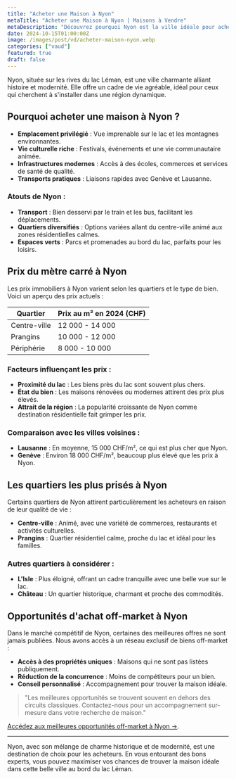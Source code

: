 ```yaml
---
title: "Acheter une Maison à Nyon"
metaTitle: "Acheter une Maison à Nyon | Maisons à Vendre"
metaDescription: "Découvrez pourquoi Nyon est la ville idéale pour acheter une maison. Explorez le marché immobilier local, les quartiers attractifs et nos conseils pour réussir votre achat."
date: 2024-10-15T01:00:00Z
image: /images/post/vd/acheter-maison-nyon.webp
categories: ["vaud"]
featured: true
draft: false
---
```


Nyon, située sur les rives du lac Léman, est une ville charmante alliant histoire et modernité. Elle offre un cadre de vie agréable, idéal pour ceux qui cherchent à s'installer dans une région dynamique.

## Pourquoi acheter une maison à Nyon ?

- **Emplacement privilégié** : Vue imprenable sur le lac et les montagnes environnantes.
- **Vie culturelle riche** : Festivals, événements et une vie communautaire animée.
- **Infrastructures modernes** : Accès à des écoles, commerces et services de santé de qualité.
- **Transports pratiques** : Liaisons rapides avec Genève et Lausanne.

### Atouts de Nyon :
- **Transport** : Bien desservi par le train et les bus, facilitant les déplacements.
- **Quartiers diversifiés** : Options variées allant du centre-ville animé aux zones résidentielles calmes.
- **Espaces verts** : Parcs et promenades au bord du lac, parfaits pour les loisirs.

## Prix du mètre carré à Nyon

Les prix immobiliers à Nyon varient selon les quartiers et le type de bien. Voici un aperçu des prix actuels :

| Quartier                | Prix au m² en 2024 (CHF) |
|-------------------------|--------------------------|
| Centre-ville             | 12 000 - 14 000          |
| Prangins                 | 10 000 - 12 000          |
| Périphérie               | 8 000 - 10 000           |

### Facteurs influençant les prix :
- **Proximité du lac** : Les biens près du lac sont souvent plus chers.
- **État du bien** : Les maisons rénovées ou modernes attirent des prix plus élevés.
- **Attrait de la région** : La popularité croissante de Nyon comme destination résidentielle fait grimper les prix.

### Comparaison avec les villes voisines :
- **Lausanne** : En moyenne, 15 000 CHF/m², ce qui est plus cher que Nyon.
- **Genève** : Environ 18 000 CHF/m², beaucoup plus élevé que les prix à Nyon.

## Les quartiers les plus prisés à Nyon

Certains quartiers de Nyon attirent particulièrement les acheteurs en raison de leur qualité de vie :

- **Centre-ville** : Animé, avec une variété de commerces, restaurants et activités culturelles.
- **Prangins** : Quartier résidentiel calme, proche du lac et idéal pour les familles.

### Autres quartiers à considérer :
- **L'Isle** : Plus éloigné, offrant un cadre tranquille avec une belle vue sur le lac.
- **Château** : Un quartier historique, charmant et proche des commodités.

## Opportunités d'achat off-market à Nyon

Dans le marché compétitif de Nyon, certaines des meilleures offres ne sont jamais publiées. Nous avons accès à un réseau exclusif de biens off-market :

- **Accès à des propriétés uniques** : Maisons qui ne sont pas listées publiquement.
- **Réduction de la concurrence** : Moins de compétiteurs pour un bien.
- **Conseil personnalisé** : Accompagnement pour trouver la maison idéale.

> "Les meilleures opportunités se trouvent souvent en dehors des circuits classiques. Contactez-nous pour un accompagnement sur-mesure dans votre recherche de maison."

[Accédez aux meilleures opportunités off-market à Nyon ->](/contact).

---

Nyon, avec son mélange de charme historique et de modernité, est une destination de choix pour les acheteurs. En vous entourant des bons experts, vous pouvez maximiser vos chances de trouver la maison idéale dans cette belle ville au bord du lac Léman.
